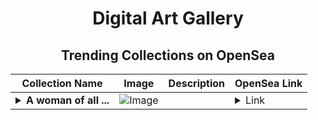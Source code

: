 <div align="center">

# Digital Art Gallery

## Trending Collections on OpenSea

| Collection Name                       | Image                                                                                     | Description                       | OpenSea Link                                                                                          |
|---------------------------------------|-------------------------------------------------------------------------------------------|-----------------------------------|--------------------------------------------------------------------------------------------------------|
| **<details><summary>A woman of all ...</summary>A woman of all times</details>** | ![Image](https://i.seadn.io/s/raw/files/5e5255da852b3190f18aa479b7e66210.jpg?w=500&auto=format?w=200&auto=format) |  | <details><summary>Link</summary>[A woman of all times](https://opensea.io/collection/a-woman-of-all-times)</details> |

</div>